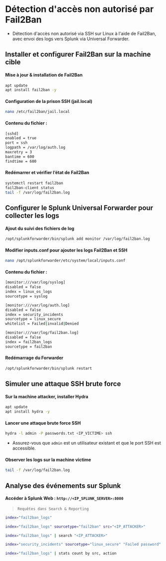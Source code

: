# Détection d'accès non autorisé par Fail2Ban

- Détection d'accès non autorisé via SSH sur Linux à l'aide de Fail2Ban, avec envoi des logs vers Splunk via Universal Forwarder.

## Installer et configurer Fail2Ban sur la machine cible

#### Mise à jour & installation de Fail2Ban

```sh
apt update
apt install fail2ban -y
```

#### Configuration de la prison SSH (jail.local)

```sh
nano /etc/fail2ban/jail.local
```

#### Contenu du fichier :

```sh
[sshd]
enabled = true
port = ssh
logpath = /var/log/auth.log
maxretry = 3
bantime = 600
findtime = 600
```

#### Redémarrer et vérifier l’état de Fail2Ban

```sh
systemctl restart fail2ban
fail2ban-client status
tail -f /var/log/fail2ban.log
```

## Configurer le Splunk Universal Forwarder pour collecter les logs

#### Ajout du suivi des fichiers de log

```sh
/opt/splunkforwarder/bin/splunk add monitor /var/log/fail2ban.log
```

#### Modifier inputs.conf pour ajouter les logs Fail2Ban et SSH

```sh
nano /opt/splunkforwarder/etc/system/local/inputs.conf
```

#### Contenu du fichier :

```sh
[monitor:///var/log/syslog]
disabled = false
index = linux_os_logs
sourcetype = syslog

[monitor:///var/log/auth.log]
disabled = false
index = security_incidents
sourcetype = linux_secure
whitelist = Failed|invalid|Denied

[monitor:///var/log/fail2ban.log]
disabled = false
index = fail2ban_logs
sourcetype = fail2ban
```

#### Redémarrage du Forwarder

```sh
/opt/splunkforwarder/bin/splunk restart
```

## Simuler une attaque SSH brute force

#### Sur la machine attacker, installer Hydra

```sh
apt update
apt install hydra -y
```

#### Lancer une attaque brute force SSH

```sh
hydra -l admin -P passwords.txt <IP_VICTIME> ssh
```

- Assurez-vous que `admin` est un utilisateur existant et que le port SSH est accessible.

#### Observer les logs sur la machine victime

```sh
tail -f /var/log/fail2ban.log
```

## Analyse des événements sur Splunk

#### Accéder à Splunk Web : `http://<IP_SPLUNK_SERVER>:8000`

> `Requêtes dans Search & Reporting`

```sh
index="fail2ban_logs"
```

```sh
index="fail2ban_logs" sourcetype="fail2ban" src="<IP_ATTACKER>"
```

```sh
index="fail2ban_logs" | search "<IP_ATTACKER>"
```

```sh
index="security_incidents" sourcetype="linux_secure" "Failed password"
```

```sh
index="fail2ban_logs" | stats count by src, action
```
